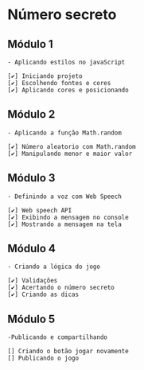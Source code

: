 # Número secreto

## Módulo 1

    - Aplicando estilos no javaScript

    [✔️] Iniciando projeto
    [✔️] Escolhendo fontes e cores
    [✔️] Aplicando cores e posicionando

## Módulo 2

    - Aplicando a função Math.random

    [✔️] Número aleatorio com Math.random
    [✔️] Manipulando menor e maior valor

## Módulo 3

    - Definindo a voz com Web Speech

    [✔️] Web speech API
    [✔️] Exibindo a mensagem no console
    [✔️] Mostrando a mensagem na tela

## Módulo 4

    - Criando a lógica do jogo

    [✔️] Validações
    [✔️] Acertando o número secreto
    [✔️] Criando as dicas

## Módulo 5

    -Publicando e compartilhando

    [] Criando o botão jogar novamente
    [] Publicando o jogo
